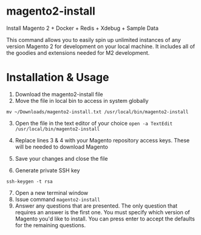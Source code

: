 # magento2-install
Install Magento 2 + Docker + Redis + Xdebug + Sample Data

This command allows you to easily spin up unlimited instances of any version Magento 2 for development on your local machine.  It includes all of the goodies and extensions needed for M2 development. 

# Installation & Usage

1. Download the magento2-install file
2. Move the file in local bin to access in system globally
````
mv ~/Downloads/magento2-install.txt /usr/local/bin/magento2-install
````
3. Open the file in the text editor of your choice 
`open -a TextEdit /usr/local/bin/magento2-install`

4. Replace lines 3 & 4 with your Magento repository access keys. These will be needed to download Magento
5. Save your changes and close the file
6. Generate private SSH key
````
ssh-keygen -t rsa
````
7. Open a new terminal window
8. Issue command `magento2-install`
9. Answer any questions that are presented. The only question that requires an answer is the first one. You must specify which version of Magento you'd like to install. You can press enter to accept the defaults for the remaining questions.
